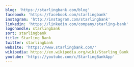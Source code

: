 ```yaml
---
blog: 'https://starlingbank.com/blog'
facebook: 'https://facebook.com/starlingbank'
instagram: 'http://instagram.com/starlingbank'
linkedin: 'https://linkedin.com/company/starling-bank'
logohandle: starlingbank
sort: starlingbank
title: Starling Bank
twitter: starlingbank
website: 'https://www.starlingbank.com/'
wikipedia: https://en.wikipedia.org/wiki/Starling_Bank
youtube: 'https://youtube.com/c/StarlingBankApp'
---
```



